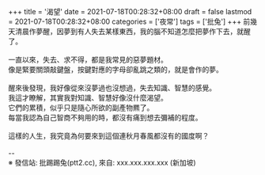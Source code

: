 +++
title = '渴望'
date = 2021-07-18T00:28:32+08:00
draft = false
lastmod = 2021-07-18T00:28:32+08:00
categories = ['夜常']
tags = ['批兔']
+++
前幾天清晨作夢醒，因夢到有人失去某樣東西，我的腦不知道怎麼把夢作下去，就醒了。<br>
<br>
一直以來，失去、求不得，都是我常見的惡夢題材。<br>
像是緊要關頭敲鍵盤，按鍵對應的字母卻亂跳之類的，就是會作的夢。<br>
<br>
醒來後發現，我好像從來沒夢過也沒想過，失去知識、智慧的感覺。<br>
我這才瞭解，其實我對知識、智慧好像沒什麼渴望。<br>
它們的累積，似乎只是隨心所欲的副產物羆了。<br>
每當我認為自己智商不夠用的時，都沒有痛到想去彌補的程度。<br>
<br>
這樣的人生，我究竟為何要來到這個連秋月春風都沒有的國度啊？<br>
<br>
--<br>
※ 發信站: 批踢踢兔(ptt2.cc), 來自: xxx.xxx.xxx.xxx (新加坡)<br>
